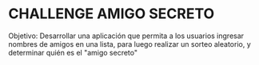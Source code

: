 <h1 aling="center"> CHALLENGE AMIGO SECRETO </h1>
<p>Objetivo: Desarrollar una aplicación que permita a los usuarios ingresar nombres de amigos en una lista, para luego realizar un sorteo aleatorio, y determinar quién es el "amigo secreto"</p> 
